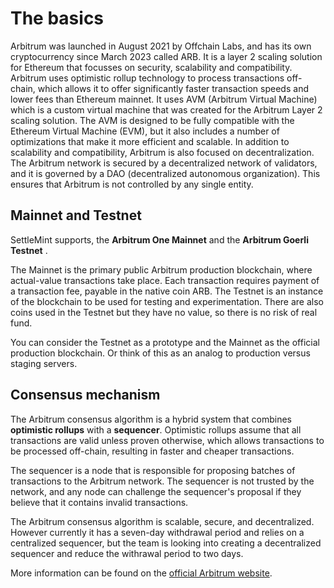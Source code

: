 # The basics

Arbitrum was launched in August 2021 by Offchain Labs, and has its own cryptocurrency since March 2023 called ARB. It is a layer 2 scaling solution for Ethereum that focusses on security, scalability and compatibility. Arbitrum uses optimistic rollup technology to process transactions off-chain, which allows it to offer significantly faster transaction speeds and lower fees than Ethereum mainnet. It uses AVM (Arbitrum Virtual Machine) which is a custom virtual machine that was created for the Arbitrum Layer 2 scaling solution. The AVM is designed to be fully compatible with the Ethereum Virtual Machine (EVM), but it also includes a number of optimizations that make it more efficient and scalable. In addition to scalability and compatibility, Arbitrum is also focused on decentralization. The Arbitrum network is secured by a decentralized network of validators, and it is governed by a DAO (decentralized autonomous organization). This ensures that Arbitrum is not controlled by any single entity.

## Mainnet and Testnet

SettleMint supports, the **Arbitrum One Mainnet** and the **Arbitrum Goerli Testnet** .

The Mainnet is the primary public Arbitrum production blockchain, where actual-value transactions take place. Each transaction requires payment of a transaction fee, payable in the native coin ARB. The Testnet is an instance of the blockchain to be used for testing and experimentation. There are also coins used in the Testnet but they have no value, so there is no risk of real fund.

You can consider the Testnet as a prototype and the Mainnet as the official production blockchain. Or think of this as an analog to production versus staging servers.

## Consensus mechanism

The Arbitrum consensus algorithm is a hybrid system that combines **optimistic rollups** with a **sequencer**. Optimistic rollups assume that all transactions are valid unless proven otherwise, which allows transactions to be processed off-chain, resulting in faster and cheaper transactions.

The sequencer is a node that is responsible for proposing batches of transactions to the Arbitrum network. The sequencer is not trusted by the network, and any node can challenge the sequencer's proposal if they believe that it contains invalid transactions.

The Arbitrum consensus algorithm is scalable, secure, and decentralized. However currently it has a seven-day withdrawal period and relies on a centralized sequencer, but the team is looking into creating a decentralized sequencer and reduce the withrawal period to two days.

More information can be found on the [official Arbitrum website](https://docs.arbitrum.io/intro/).

